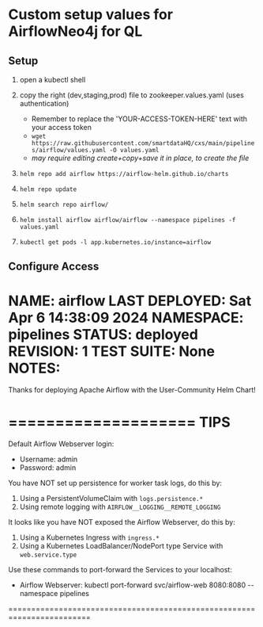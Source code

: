 # Custom setup values for AirflowNeo4j for QL


## Setup
1. open a kubectl shell
2. copy the right (dev,staging,prod) file to zookeeper.values.yaml (uses authentication)
    - Remember to replace the 'YOUR-ACCESS-TOKEN-HERE' text with your access token
    - `wget https://raw.githubusercontent.com/smartdataHQ/cxs/main/pipelines/airflow/values.yaml -O values.yaml`
    - *may require editing create+copy+save it in place, to create the file*

    
1. `helm repo add airflow https://airflow-helm.github.io/charts`
2. `helm repo update`
3. `helm search repo airflow/`
4. `helm install airflow airflow/airflow --namespace pipelines -f values.yaml`
5. `kubectl get pods -l app.kubernetes.io/instance=airflow`

## Configure Access
NAME: airflow
LAST DEPLOYED: Sat Apr  6 14:38:09 2024
NAMESPACE: pipelines
STATUS: deployed
REVISION: 1
TEST SUITE: None
NOTES:
========================================================================
Thanks for deploying Apache Airflow with the User-Community Helm Chart!

====================
TIPS
====================
Default Airflow Webserver login:
* Username:  admin
* Password:  admin

You have NOT set up persistence for worker task logs, do this by:
1. Using a PersistentVolumeClaim with `logs.persistence.*`
2. Using remote logging with `AIRFLOW__LOGGING__REMOTE_LOGGING`

It looks like you have NOT exposed the Airflow Webserver, do this by:
1. Using a Kubernetes Ingress with `ingress.*`
2. Using a Kubernetes LoadBalancer/NodePort type Service with `web.service.type`

Use these commands to port-forward the Services to your localhost:
* Airflow Webserver:  kubectl port-forward svc/airflow-web 8080:8080 --namespace pipelines

========================================================================
